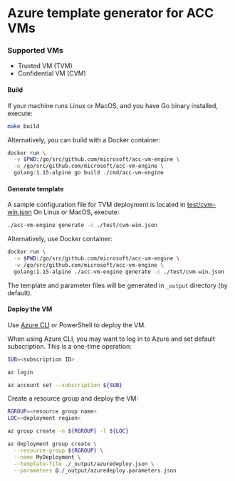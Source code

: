 # Azure template generator for ACC VMs

### Supported VMs
- Trusted VM (TVM)
- Confidential VM (CVM)

#### Build
If your machine runs Linux or MacOS, and you have Go binary installed, execute:
```sh
make build
```
Alternatively, you can build with a Docker container:
```sh
docker run \
  -v $PWD:/go/src/github.com/microsoft/acc-vm-engine \
  -w /go/src/github.com/microsoft/acc-vm-engine \
  golang:1.15-alpine go build ./cmd/acc-vm-engine
```

#### Generate template
A sample configuration file for TVM deployment is located in [test/cvm-win.json](./test/cvm-win.json)
On Linux or MacOS, execute:
```sh
./acc-vm-engine generate -c ./test/cvm-win.json
```
Alternatively, use Docker container:
```sh
docker run \
  -v $PWD:/go/src/github.com/microsoft/acc-vm-engine \
  -w /go/src/github.com/microsoft/acc-vm-engine \
  golang:1.15-alpine ./acc-vm-engine generate -c ./test/cvm-win.json
```
The template and parameter files will be generated in `_output` directory (by default).

#### Deploy the VM
Use [Azure CLI](https://docs.microsoft.com/en-us/cli/azure/install-azure-cli) or PowerShell to deploy the VM.

When using Azure CLI, you may want to log in to Azure and set default subscription. This is a one-time operation:
```sh
SUB=<subscription ID>

az login

az account set --subscription ${SUB}
```

Create a resource group and deploy the VM:
```sh
RGROUP=<resource group name>
LOC=<deployment region>

az group create -n ${RGROUP} -l ${LOC}

az deployment group create \
  --resource-group ${RGROUP} \
  --name MyDeployment \
  --template-file ./_output/azuredeploy.json \
  --parameters @./_output/azuredeploy.parameters.json
```
